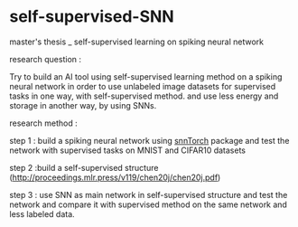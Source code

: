 # self-supervised-SNN
master's thesis _ self-supervised learning on spiking neural network

research question :

Try to build an AI tool using self-supervised learning method on a spiking neural network in order to use unlabeled image datasets for supervised tasks in one way, with self-supervised method. and use less energy and storage in another way, by using SNNs.

research method :

step 1 : build a spiking neural network using [snnTorch](https://snntorch.readthedocs.io/en/latest/) package and test the network with supervised tasks on MNIST and CIFAR10 datasets

step 2 :build a self-supervised structure (http://proceedings.mlr.press/v119/chen20j/chen20j.pdf)

step 3 : use SNN as main network in self-supervised structure and test the network and compare it with supervised method on the same network and less labeled data.
